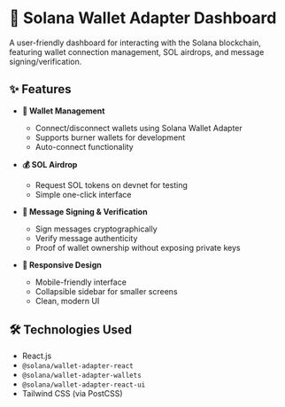 # 🚀 Solana Wallet Adapter Dashboard  

A user-friendly dashboard for interacting with the Solana blockchain, featuring wallet connection management, SOL airdrops, and message signing/verification.  

## ✨ Features  

- **🔐 Wallet Management**  
  - Connect/disconnect wallets using Solana Wallet Adapter  
  - Supports burner wallets for development  
  - Auto-connect functionality  

- **💰 SOL Airdrop**  
  - Request SOL tokens on devnet for testing  
  - Simple one-click interface  

- **📝 Message Signing & Verification**  
  - Sign messages cryptographically  
  - Verify message authenticity  
  - Proof of wallet ownership without exposing private keys  

- **📱 Responsive Design**  
  - Mobile-friendly interface  
  - Collapsible sidebar for smaller screens  
  - Clean, modern UI  

## 🛠 Technologies Used  

- React.js  
- `@solana/wallet-adapter-react`  
- `@solana/wallet-adapter-wallets`  
- `@solana/wallet-adapter-react-ui`  
- Tailwind CSS (via PostCSS)  